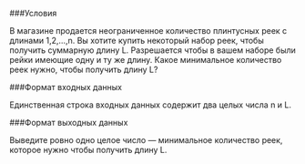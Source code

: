 ###Условия

В магазине продается неограниченное количество плинтусных реек с длинами 1,2,…,n. Вы хотите купить некоторый набор реек, чтобы получить суммарную длину L.
Разрешается чтобы в вашем наборе были рейки имеющие одну и ту же длину. Какое минимальное количество реек нужно, чтобы получить длину L?


###Формат входных данных

Единственная строка входных данных содержит два целых числа n и L.


###Формат выходных данных

Выведите ровно одно целое число — минимальное количество реек, которое нужно чтобы получить длину L.
